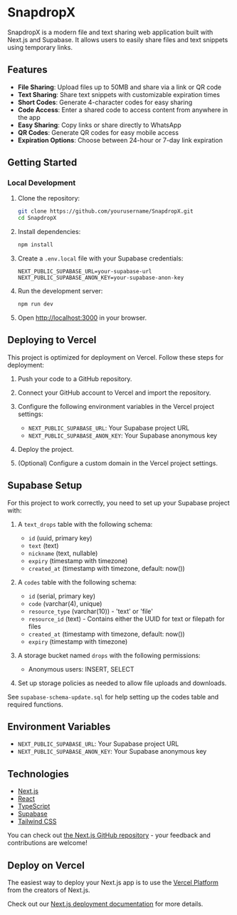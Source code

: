 # SnapdropX

SnapdropX is a modern file and text sharing web application built with Next.js and Supabase. It allows users to easily share files and text snippets using temporary links.

## Features

- **File Sharing**: Upload files up to 50MB and share via a link or QR code
- **Text Sharing**: Share text snippets with customizable expiration times
- **Short Codes**: Generate 4-character codes for easy sharing
- **Code Access**: Enter a shared code to access content from anywhere in the app
- **Easy Sharing**: Copy links or share directly to WhatsApp
- **QR Codes**: Generate QR codes for easy mobile access
- **Expiration Options**: Choose between 24-hour or 7-day link expiration

## Getting Started

### Local Development

1. Clone the repository:
   ```bash
   git clone https://github.com/yourusername/SnapdropX.git
   cd SnapdropX
   ```

2. Install dependencies:
   ```bash
   npm install
   ```

3. Create a `.env.local` file with your Supabase credentials:
   ```
   NEXT_PUBLIC_SUPABASE_URL=your-supabase-url
   NEXT_PUBLIC_SUPABASE_ANON_KEY=your-supabase-anon-key
   ```

4. Run the development server:
   ```bash
   npm run dev
   ```

5. Open [http://localhost:3000](http://localhost:3000) in your browser.

## Deploying to Vercel

This project is optimized for deployment on Vercel. Follow these steps for deployment:

1. Push your code to a GitHub repository.

2. Connect your GitHub account to Vercel and import the repository.

3. Configure the following environment variables in the Vercel project settings:
   - `NEXT_PUBLIC_SUPABASE_URL`: Your Supabase project URL
   - `NEXT_PUBLIC_SUPABASE_ANON_KEY`: Your Supabase anonymous key

4. Deploy the project.

5. (Optional) Configure a custom domain in the Vercel project settings.

## Supabase Setup

For this project to work correctly, you need to set up your Supabase project with:

1. A `text_drops` table with the following schema:
   - `id` (uuid, primary key)
   - `text` (text)
   - `nickname` (text, nullable)
   - `expiry` (timestamp with timezone)
   - `created_at` (timestamp with timezone, default: now())

2. A `codes` table with the following schema:
   - `id` (serial, primary key)
   - `code` (varchar(4), unique)
   - `resource_type` (varchar(10)) - 'text' or 'file'
   - `resource_id` (text) - Contains either the UUID for text or filepath for files
   - `created_at` (timestamp with timezone, default: now())
   - `expiry` (timestamp with timezone)

3. A storage bucket named `drops` with the following permissions:
   - Anonymous users: INSERT, SELECT

4. Set up storage policies as needed to allow file uploads and downloads.

See `supabase-schema-update.sql` for help setting up the codes table and required functions.

## Environment Variables

- `NEXT_PUBLIC_SUPABASE_URL`: Your Supabase project URL
- `NEXT_PUBLIC_SUPABASE_ANON_KEY`: Your Supabase anonymous key

## Technologies

- [Next.js](https://nextjs.org/)
- [React](https://reactjs.org/)
- [TypeScript](https://www.typescriptlang.org/)
- [Supabase](https://supabase.io/)
- [Tailwind CSS](https://tailwindcss.com/)

You can check out [the Next.js GitHub repository](https://github.com/vercel/next.js) - your feedback and contributions are welcome!

## Deploy on Vercel

The easiest way to deploy your Next.js app is to use the [Vercel Platform](https://vercel.com/new?utm_medium=default-template&filter=next.js&utm_source=create-next-app&utm_campaign=create-next-app-readme) from the creators of Next.js.

Check out our [Next.js deployment documentation](https://nextjs.org/docs/app/building-your-application/deploying) for more details.
